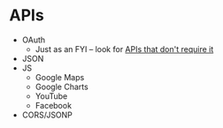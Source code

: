 # APIs

* OAuth
    * Just as an FYI – look for [APIs that don't require it](https://gist.github.com/afeld/4952991)
* JSON
* JS
    * Google Maps
    * Google Charts
    * YouTube
    * Facebook
* CORS/JSONP
